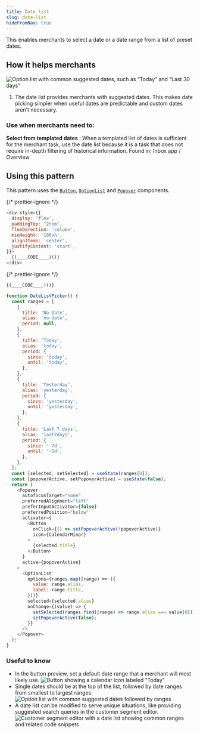 ```yaml
---
title: Date list
slug: date-list
hideFromNav: true
---
```


This enables merchants to select a date or a date range from a list of preset dates.

<div as="HowItHelps">

## How it helps merchants

![Option list with common suggested dates, such as “Today” and “Last 30 days”](/images/patterns/date-picking/date-list-cover-image.png)

1. The date list provides merchants with suggested dates. This makes date picking simpler when useful dates are predictable and custom dates aren’t necessary.

<div as="DefinitionTable">

### Use when merchants need to:

**Select from templated dates**
: When a templated list of dates is sufficient for the merchant task, use the date list because it is a task that does not require in-depth filtering of historical information. Found in: Inbox app / Overview

</div>
</div>
<div as="Usage">

## Using this pattern

This pattern uses the [`Button`](/components/actions/button), [`OptionList`](/components/lists/option-list) and [`Popover`](/components/overlays/popover) components.

{/* prettier-ignore */}
```javascript {"type":"previewContext","for":"example"}
<div style={{
  display: 'flex',
  paddingTop: "2rem",
  flexDirection: 'column',
  minHeight: '100vh',
  alignItems: 'center',
  justifyContent: 'start',
}}>
  {(____CODE____)()}
</div>
```

{/* prettier-ignore */}
```javascript {"type":"sandboxContext","for":"example"}
{(____CODE____)()}
```

```javascript {"type":"livePreview","id":"example"}
function DateListPicker() {
  const ranges = [
    {
      title: 'No Date',
      alias: 'no-date',
      period: null,
    },
    {
      title: 'Today',
      alias: 'today',
      period: {
        since: 'today',
        until: 'today',
      },
    },
    {
      title: 'Yesterday',
      alias: 'yesterday',
      period: {
        since: 'yesterday',
        until: 'yesterday',
      },
    },
    {
      title: 'Last 7 days',
      alias: 'last7days',
      period: {
        since: '-7d',
        until: '-1d',
      },
    },
  ];
  const [selected, setSelected] = useState(ranges[0]);
  const [popoverActive, setPopoverActive] = useState(false);
  return (
    <Popover
      autofocusTarget="none"
      preferredAlignment="left"
      preferInputActivator={false}
      preferredPosition="below"
      activator={
        <Button
          onClick={() => setPopoverActive(!popoverActive)}
          icon={CalendarMinor}
        >
          {selected.title}
        </Button>
      }
      active={popoverActive}
    >
      <OptionList
        options={ranges.map((range) => ({
          value: range.alias,
          label: range.title,
        }))}
        selected={selected.alias}
        onChange={(value) => {
          setSelected(ranges.find((range) => range.alias === value[0]));
          setPopoverActive(false);
        }}
      />
    </Popover>
  );
}
```

</div>
<div as="UsefulToKnow">

### Useful to know

- <span>In the button preview, set a default date range that a merchant will most likely use.</span> ![Button showing a calendar icon labeled “Today”](/images/patterns/date-picking/date-list-usage-1.png)
- <span>Single dates should be at the top of the list, followed by date ranges from smallest to largest ranges.</span> ![Option list with common suggested dates followed by ranges](/images/patterns/date-picking/date-list-usage-2.png)
- <span>A date list can be modified to serve unique situations, like providing suggested search queries in the customer segment editor.</span> ![Customer segment editor with a date list showing common ranges and related code snippets](/images/patterns/date-picking/date-list-usage-3.png)

</div>
